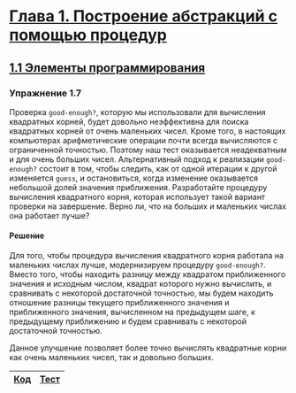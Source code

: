 # [Глава 1. Построение абстракций с помощью процедур](index.md#Глава-1-Построение-абстракций-с-помощью-процедур)
## [1.1 Элементы программирования](index.md#11-Элементы-программирования)

### Упражнение 1.7
Проверка `good-enough?`, которую мы использовали для вычисления квадратных
корней, будет довольно неэффективна для поиска квадратных корней от очень
маленьких чисел. Кроме того, в настоящих компьютерах арифметические операции
почти всегда вычисляются с ограниченной точностью. Поэтому наш тест оказывается
неадекватным и для очень больших чисел. Альтернативный подход к реализации
`good-enough?` состоит в том, чтобы следить, как от одной итерации к другой
изменяется `guess`, и остановиться, когда изменение оказывается небольшой долей
значения приближения. Разработайте процедуру вычисления квадратного корня,
которая использует такой вариант проверки на завершение. Верно ли, что на
больших и маленьких числах она работает лучше?

#### Решение
Для того, чтобы процедура вычисления квадратного корня работала на маленьких
числах лучше, модернизируем процедуру `good-enough?`. Вместо того, чтобы
находить разницу между квадратом приближенного значения и исходным числом,
квадрат которого нужно вычислить, и сравнивать с некоторой достаточной точностью,
мы будем находить отношение разницы текущего приближенного значения и
приближенного значения, вычисленном на предыдущем шаге, к предыдущему
приближению и будем сравнивать с некоторой достаточной точностью.

Данное улучшение позволяет более точно вычислять квадратные корни как очень
маленьких чисел, так и довольно больших.

[Код](../../src/chapter01/exercise_1_07.rkt) | [Тест](../../test/chapter01/test_exercise_1_07.rkt)
--- | ---
